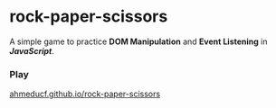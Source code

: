 # rock-paper-scissors

A simple game to practice **DOM Manipulation** and **Event Listening** in ***JavaScript***.

### Play

[ahmeducf.github.io/rock-paper-scissors](https://ahmeducf.github.io/rock-paper-scissors/)
